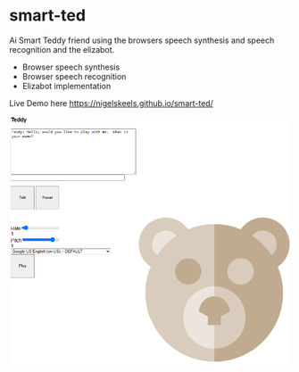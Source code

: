 # smart-ted

Ai Smart Teddy friend using the browsers speech synthesis and speech recognition and the elizabot.

- Browser speech synthesis
- Browser speech recognition
- Elizabot implementation

Live Demo here https://nigelskeels.github.io/smart-ted/


[<img src="smartted_screenshot.png">](https://nigelskeels.github.io/smart-ted/)
